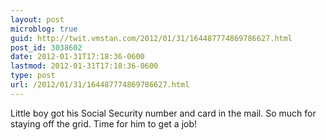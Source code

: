 ```yaml
---
layout: post
microblog: true
guid: http://twit.vmstan.com/2012/01/31/164487774869786627.html
post_id: 3038602
date: 2012-01-31T17:18:36-0600
lastmod: 2012-01-31T17:18:36-0600
type: post
url: /2012/01/31/164487774869786627.html
---
```

Little boy got his Social Security number and card in the mail. So much for staying off the grid. Time for him to get a job!
